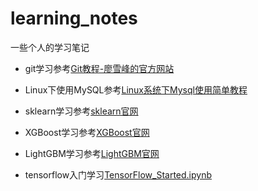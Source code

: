 # learning_notes

一些个人的学习笔记

- git学习参考[Git教程-廖雪峰的官方网站](https://www.liaoxuefeng.com/wiki/0013739516305929606dd18361248578c67b8067c8c017b000/)

- Linux下使用MySQL参考[Linux系统下Mysql使用简单教程](http://www.jb51.net/article/84399.htm)

- sklearn学习参考[sklearn官网](http://scikit-learn.org/stable/index.html)

- XGBoost学习参考[XGBoost官网](http://xgboost.readthedocs.io/en/latest/////python/python_api.html#module-xgboost.sklearn)

- LightGBM学习参考[LightGBM官网](https://lightgbm.readthedocs.io/en/latest/index.html#) 

- tensorflow入门学习[TensorFlow_Started.ipynb](https://github.com/fuqiuai/learning_notes/blob/master/TensorFlow_Started.ipynb)
